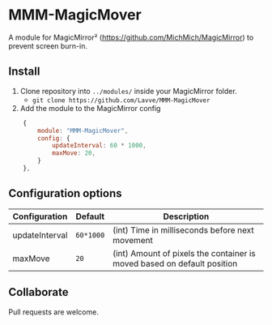 # MMM-MagicMover
A module for MagicMirror² (https://github.com/MichMich/MagicMirror) to prevent screen burn-in.

## Install
1. Clone repository into `../modules/` inside your MagicMirror folder.
    * `git clone https://github.com/Lavve/MMM-MagicMover`
3. Add the module to the MagicMirror config
```javascript
	{
		module: "MMM-MagicMover",
		config: {
			updateInterval: 60 * 1000,
			maxMove: 20,
        }
    },
```
## Configuration options
| Configuration | Default | Description |
| ------------- |-------------|-----|
| updateInterval | `60*1000` | (int) Time in milliseconds before next movement |
| maxMove | `20` | (int) Amount of pixels the container is moved based on default position |
## Collaborate
Pull requests are welcome.
